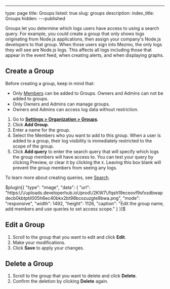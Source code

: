 ---
type: page
title: Groups
listed: true
slug: groups
description: 
index_title: Groups
hidden: 
---published



Groups let you determine which logs users have access to using a search query. For example, you could create a group that only shows logs originating from Node.js applications, then assign your company's Node.js developers to that group. When those users sign into Mezmo, the only logs they will see are Node.js logs. This affects all logs including those that appear in the event feed, when creating alerts, and when displaying graphs.

## Create a Group

Before creating a group, keep in mind that:

- Only [Members](https://docs.mezmo.com/docs/how-to-manage-users) can be added to Groups. Owners and Admins can not be added to groups.
- Only Owners and Admins can manage groups.
- Owners and Admins can access log data without restriction.

1. Go to [**Settings &gt; Organization &gt; Groups**](https://app.Mezmo.com/manage/groups).
2. Click **Add Group**.
3. Enter a name for the group.
4. Select the Members who you want to add to this group. When a user is added to a group, their log visibility is immediately restricted to the scope of the group.
5. Click **Add query** to enter the search query that will specify which logs the group members will have access to. You can test your query by clicking Preview, or clear it by clicking the `X`. Leaving this box blank will prevent the group members from seeing any logs.

To learn more about creating queries, see [Search](https://docs.mezmo.com/docs/search#simple-search).



$plugin[{
    "type": "image",
    "data": {
        "url": "https:\/\/uploads.developerhub.io\/prod\/2KW7\/fqsh19eceovf9sfxsdbwapdecb0kbtptil005h6ec40bkx2bt98bcozuzgte9bwa.png",
        "mode": "responsive",
        "width": 1492,
        "height": 1126,
        "caption": "Edit the group name, add members and use queries to set access scope."
    }
}]$



## Edit a Group

1. Scroll to the group that you want to edit and click **Edit**.
2. Make your modifications.
3. Click **Save** to apply your changes.

## Delete a Group

1. Scroll to the group that you want to delete and click **Delete**.
2. Confirm the deletion by clicking **Delete** again.





